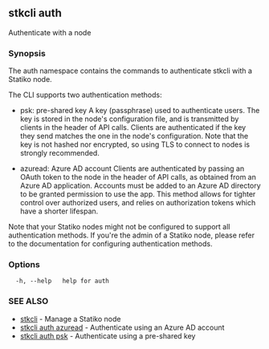 ## stkcli auth

Authenticate with a node

### Synopsis

The auth namespace contains the commands to authenticate stkcli with a Statiko node.

The CLI supports two authentication methods:

- psk: pre-shared key
  A key (passphrase) used to authenticate users. The key is stored in the node's configuration file, and is transmitted by clients in the header of API calls. Clients are authenticated if the key they send matches the one in the node's configuration.
  Note that the key is not hashed nor encrypted, so using TLS to connect to nodes is strongly recommended.

- azuread: Azure AD account
  Clients are authenticated by passing an OAuth token to the node in the header of API calls, as obtained from an Azure AD application. Accounts must be added to an Azure AD directory to be granted permission to use the app.
  This method allows for tighter control over authorized users, and relies on authorization tokens which have a shorter lifespan.

Note that your Statiko nodes might not be configured to support all authentication methods.
If you're the admin of a Statiko node, please refer to the documentation for configuring authentication methods.


### Options

```
  -h, --help   help for auth
```

### SEE ALSO

* [stkcli](stkcli.md)	 - Manage a Statiko node
* [stkcli auth azuread](stkcli_auth_azuread.md)	 - Authenticate using an Azure AD account
* [stkcli auth psk](stkcli_auth_psk.md)	 - Authenticate using a pre-shared key

